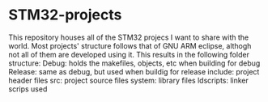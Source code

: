 # STM32-projects
This repository houses all of the STM32 projecs I want to share with the world.
Most projects' structure follows that of GNU ARM eclipse, althogh not all of them are developed using it.
This results in the following folder structure:
Debug: holds the makefiles, objects, etc when building for debug
Release: same as debug, but used when buildig for release
include: project header files
src: project source files
system: library files
ldscripts: linker scrips used

